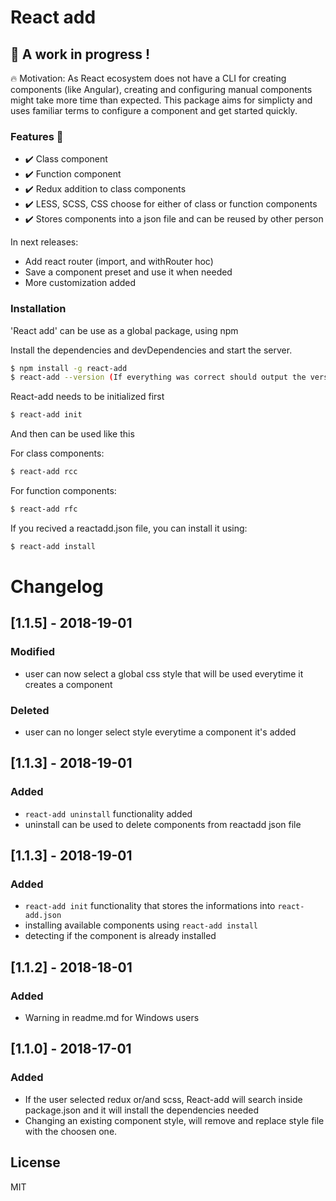 # React add
## 👷 A work in progress !

🔥 Motivation: 
As React ecosystem does not have a CLI for creating components (like Angular), creating and configuring manual components might take more time than expected. This package aims for simplicty and uses familiar terms to configure a component and get started quickly.

### Features 🚀

  - ✔️ Class component 
  - ✔️ Function component
  - ✔️ Redux addition to class components
  - ✔️ LESS, SCSS, CSS choose for either of class or function components
  - ✔️ Stores components into a json file and can be reused by other person

In next releases:
  - Add react router (import, and withRouter hoc)
  - Save a component preset and use it when needed
  - More customization added

### Installation

'React add' can be use as a global package, using npm

Install the dependencies and devDependencies and start the server.

```sh
$ npm install -g react-add
$ react-add --version (If everything was correct should output the version number)
```


React-add needs to be initialized first
```sh
$ react-add init
```

And then can be used like this

For class components:
```sh
$ react-add rcc
```

For function components:
```sh
$ react-add rfc
```

If you recived a reactadd.json file, you can install it using:
```sh
$ react-add install
```

# Changelog

## [1.1.5] - 2018-19-01
### Modified
- user can now select a global css style that will be used everytime it creates a component
### Deleted
- user can no longer select style everytime a component it's added


## [1.1.3] - 2018-19-01
### Added
- `react-add uninstall` functionality added
- uninstall can be used to delete components from reactadd json file

## [1.1.3] - 2018-19-01
### Added
- `react-add init` functionality that stores the informations into `react-add.json`
- installing available components using `react-add install`
- detecting if the component is already installed

## [1.1.2] - 2018-18-01
### Added
- Warning in readme.md for Windows users

## [1.1.0] - 2018-17-01
### Added
- If the user selected redux or/and scss, React-add will search inside package.json and it will install the dependencies needed
- Changing an existing component style, will remove and replace style file with the choosen one.


License
----

MIT




